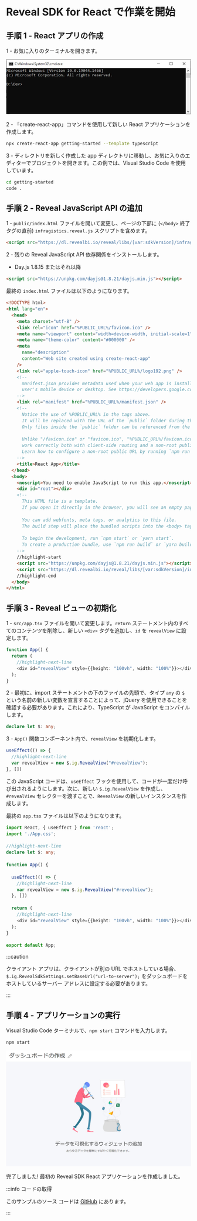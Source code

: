 # Reveal SDK for React で作業を開始

## 手順 1 - React アプリの作成

1 - お気に入りのターミナルを開きます。

![](images/getting-started-angular-terminal.jpg)

2 - 「create-react-app」コマンドを使用して新しい React アプリケーションを作成します。

```bash
npx create-react-app getting-started --template typescript
```

3 - ディレクトリを新しく作成した app ディレクトリに移動し、お気に入りのエディターでプロジェクトを開きます。この例では、Visual Studio Code を使用しています。

```bash
cd getting-started
code .
```

## 手順 2 - Reveal JavaScript API の追加

1 - `public/index.html` ファイルを開いて変更し、ページの下部に (`</body>` 終了タグの直前) `infragistics.reveal.js` スクリプトを含めます。

```html
<script src="https://dl.revealbi.io/reveal/libs/[var:sdkVersion]/infragistics.reveal.js"></script>
```

2 - 残りの Reveal JavaScript API 依存関係をインストールします。

- Day.js 1.8.15 またはそれ以降

```html
<script src="https://unpkg.com/dayjs@1.8.21/dayjs.min.js"></script>
```

最終の `index.html` ファイルは以下のようになります。

```html title="index.html"
<!DOCTYPE html>
<html lang="en">
  <head>
    <meta charset="utf-8" />
    <link rel="icon" href="%PUBLIC_URL%/favicon.ico" />
    <meta name="viewport" content="width=device-width, initial-scale=1" />
    <meta name="theme-color" content="#000000" />
    <meta
      name="description"
      content="Web site created using create-react-app"
    />
    <link rel="apple-touch-icon" href="%PUBLIC_URL%/logo192.png" />
    <!--
      manifest.json provides metadata used when your web app is installed on a
      user's mobile device or desktop. See https://developers.google.com/web/fundamentals/web-app-manifest/
    -->
    <link rel="manifest" href="%PUBLIC_URL%/manifest.json" />
    <!--
      Notice the use of %PUBLIC_URL% in the tags above.
      It will be replaced with the URL of the `public` folder during the build.
      Only files inside the `public` folder can be referenced from the HTML.

      Unlike "/favicon.ico" or "favicon.ico", "%PUBLIC_URL%/favicon.ico" will
      work correctly both with client-side routing and a non-root public URL.
      Learn how to configure a non-root public URL by running `npm run build`.
    -->
    <title>React App</title>
  </head>
  <body>
    <noscript>You need to enable JavaScript to run this app.</noscript>
    <div id="root"></div>
    <!--
      This HTML file is a template.
      If you open it directly in the browser, you will see an empty page.

      You can add webfonts, meta tags, or analytics to this file.
      The build step will place the bundled scripts into the <body> tag.

      To begin the development, run `npm start` or `yarn start`.
      To create a production bundle, use `npm run build` or `yarn build`.
    -->
    //highlight-start
    <script src="https://unpkg.com/dayjs@1.8.21/dayjs.min.js"></script>
    <script src="https://dl.revealbi.io/reveal/libs/[var:sdkVersion]/infragistics.reveal.js"></script>
    //highlight-end
  </body>
</html>
```

## 手順 3 - Reveal ビューの初期化

1 - `src/app.tsx` ファイルを開いて変更します。`return` ステートメント内のすべてのコンテンツを削除し、新しい `<div>` タグを追加し、`id` を `revealView` に設定します。

```ts title="src/app.tsx"
function App() {
  return (
    //highlight-next-line
    <div id="revealView" style={{height: "100vh", width: "100%"}}></div>
  );
}
```

2 - 最初に、import ステートメントの下のファイルの先頭で、タイプ `any` の `$` という名前の新しい変数を宣言することによって、jQuery を使用できることを確認する必要があります。これにより、TypeScript が JavaScript をコンパイルします。

```ts
declare let $: any;
```

3 - `App()` 関数コンポーネント内で、`revealView` を初期化します。

```ts
useEffect(() => {
  //highlight-next-line
  var revealView = new $.ig.RevealView("#revealView");
}, [])
```

この JavaScript コードは、`useEffect` フックを使用して、コードが一度だけ呼び出されるようにします。次に、新しい `$.ig.RevealView` を作成し、`#revealView` セレクターを渡すことで、`RevealView` の新しいインスタンスを作成します。

最終の `app.tsx` ファイルは以下のようになります。

```ts title="src/app.tsx"
import React, { useEffect } from 'react';
import './App.css';

//highlight-next-line
declare let $: any;

function App() {
  
  useEffect(() => {
    //highlight-next-line
    var revealView = new $.ig.RevealView("#revealView");
  }, [])

  return (
    //highlight-next-line
    <div id="revealView" style={{height: "100vh", width: "100%"}}></div>
  );
}

export default App;
```

:::caution

クライアント アプリは、クライアントが別の URL でホストしている場合、`$.ig.RevealSdkSettings.setBaseUrl("url-to-server");` をダッシュボードをホストしているサーバー アドレスに設定する必要があります。

:::

## 手順 4 - アプリケーションの実行

Visual Studio Code ターミナルで、`npm start` コマンドを入力します。

```bash npm2yarn
npm start
```

![](images/angular-app-running.jpg)

完了しました! 最初の Reveal SDK React アプリケーションを作成しました。

:::info コードの取得

このサンプルのソース コードは [GitHub](https://github.com/RevealBi/sdk-samples-javascript/tree/main/01-GettingStarted/client/react) にあります。

:::
